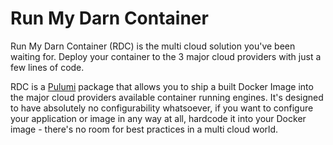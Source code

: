 # Run My Darn Container

Run My Darn Container (RDC) is the multi cloud solution you've been waiting for. Deploy your container to the 3 major cloud providers with just a few lines of code.

RDC is a [Pulumi](https://pulumi.com) package that allows you to ship a built Docker Image into the major cloud providers available container running engines. It's designed to have absolutely no configurability whatsoever, if you want to configure your application or image in any way at all, hardcode it into your Docker image - there's no room for best practices in a multi cloud world.
